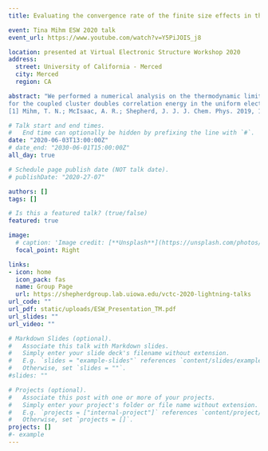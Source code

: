 ```yaml
---
title: Evaluating the convergence rate of the finite size effects in the thermodynamic limit of connectivity-twist-averaged coupled cluster calculations in the uniform electron gas

event: Tina Mihm ESW 2020 talk
event_url: https://www.youtube.com/watch?v=Y5PiJOIS_j8

location: presented at Virtual Electronic Structure Workshop 2020
address:
  street: University of California - Merced
  city: Merced
  region: CA

abstract: "We performed a numerical analysis on the thermodynamic limit (TDL) extrapolation power laws
for the coupled cluster doubles correlation energy in the uniform electron gas using a new costreducing twist averaging method we recently developed.[1] The thermodynamic limit energies were found for a range of densities. The high-density limit, where exact TDL values are known, was then used to determine the convergence rate which showed a different convergence than the accepted 1/N rate \n
[1] Mihm, T. N.; McIsaac, A. R.; Shepherd, J. J. J. Chem. Phys. 2019, 150 (19), 191101."

# Talk start and end times.
#   End time can optionally be hidden by prefixing the line with `#`.
date: "2020-06-03T13:00:00Z"
# date_end: "2030-06-01T15:00:00Z"
all_day: true

# Schedule page publish date (NOT talk date).
# publishDate: "2020-27-07"

authors: []
tags: []

# Is this a featured talk? (true/false)
featured: true

image:
  # caption: 'Image credit: [**Unsplash**](https://unsplash.com/photos/bzdhc5b3Bxs)'
  focal_point: Right

links:
- icon: home
  icon_pack: fas
  name: Group Page
  url: https://shepherdgroup.lab.uiowa.edu/vctc-2020-lightning-talks
url_code: ""
url_pdf: static/uploads/ESW_Presentation_TM.pdf
url_slides: ""
url_video: ""

# Markdown Slides (optional).
#   Associate this talk with Markdown slides.
#   Simply enter your slide deck's filename without extension.
#   E.g. `slides = "example-slides"` references `content/slides/example-slides.md`.
#   Otherwise, set `slides = ""`.
#slides: ""

# Projects (optional).
#   Associate this post with one or more of your projects.
#   Simply enter your project's folder or file name without extension.
#   E.g. `projects = ["internal-project"]` references `content/project/deep-learning/index.md`.
#   Otherwise, set `projects = []`.
projects: [] 
#- example
---
```

